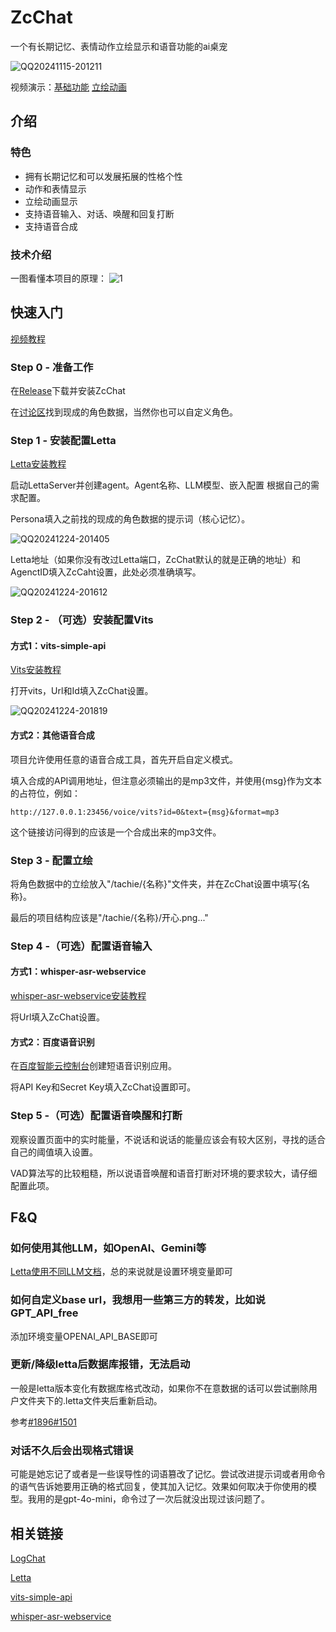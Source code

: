 # ZcChat

一个有长期记忆、表情动作立绘显示和语音功能的ai桌宠

![QQ20241115-201211](https://github.com/user-attachments/assets/46a80ea9-35dc-4c2d-be6a-4f262a3f3a35)

视频演示：[基础功能](https://www.bilibili.com/video/BV1YUUaYgEgC/) [立绘动画](https://www.bilibili.com/video/BV1aFCKYJEy4/)

## 介绍

### 特色

- 拥有长期记忆和可以发展拓展的性格个性
- 动作和表情显示
- 立绘动画显示
- 支持语音输入、对话、唤醒和回复打断
- 支持语音合成

### 技术介绍

一图看懂本项目的原理：
![1](https://github.com/user-attachments/assets/dd9ef5b4-dbe4-4941-b075-0af233946f48)

## 快速入门

[视频教程](https://www.bilibili.com/video/BV1nYiyYdE9G)

### Step 0 - 准备工作

在[Release](https://github.com/Zao-chen/ZcChat/releases)下载并安装ZcChat

在[讨论区](https://github.com/Zao-chen/ZcChat/discussions)找到现成的角色数据，当然你也可以自定义角色。

### Step 1 - 安装配置Letta

[Letta安装教程](https://github.com/letta-ai/letta?tab=readme-ov-file#-quickstart)

启动LettaServer并创建agent。Agent名称、LLM模型、嵌入配置 根据自己的需求配置。

Persona填入之前找的现成的角色数据的提示词（核心记忆）。

![QQ20241224-201405](https://github.com/user-attachments/assets/64cbcdab-e3ee-4f8c-a6e5-116b85d2601c)

Letta地址（如果你没有改过Letta端口，ZcChat默认的就是正确的地址）和AgenctID填入ZcCaht设置，此处必须准确填写。

![QQ20241224-201612](https://github.com/user-attachments/assets/7356083a-84c5-4674-8f16-989fe2913d13)

### Step 2 - （可选）安装配置Vits

#### 方式1：vits-simple-api

[Vits安装教程](https://github.com/Artrajz/vits-simple-api/blob/main/README_zh.md)

打开vits，Url和Id填入ZcChat设置。

![QQ20241224-201819](https://github.com/user-attachments/assets/d7f583dd-324a-4d53-8ad0-21a7866589b9)



#### 方式2：其他语音合成

项目允许使用任意的语音合成工具，首先开启自定义模式。

填入合成的API调用地址，但注意必须输出的是mp3文件，并使用{msg}作为文本的占符位，例如：

```
http://127.0.0.1:23456/voice/vits?id=0&text={msg}&format=mp3
```

这个链接访问得到的应该是一个合成出来的mp3文件。

### Step 3 - 配置立绘

将角色数据中的立绘放入"/tachie/{名称}"文件夹，并在ZcChat设置中填写{名称}。

最后的项目结构应该是"/tachie/{名称}/开心.png..."

### Step 4 -（可选）配置语音输入

#### 方式1：whisper-asr-webservice

[whisper-asr-webservice安装教程](https://github.com/ahmetoner/whisper-asr-webservice?tab=readme-ov-file#quick-usage)

将Url填入ZcChat设置。

#### 方式2：百度语音识别

在[百度智能云控制台](https://console.bce.baidu.com/ai-engine/old/#/ai/speech/app/list)创建短语音识别应用。

将API Key和Secret Key填入ZcChat设置即可。

### Step 5 -（可选）配置语音唤醒和打断

观察设置页面中的实时能量，不说话和说话的能量应该会有较大区别，寻找的适合自己的阈值填入设置。

VAD算法写的比较粗糙，所以说语音唤醒和语音打断对环境的要求较大，请仔细配置此项。

## F&Q

### 如何使用其他LLM，如OpenAI、Gemini等

[Letta使用不同LLM文档](https://docs.letta.com/models/openai)，总的来说就是设置环境变量即可

### 如何自定义base url，我想用一些第三方的转发，比如说GPT_API_free

添加环境变量OPENAI_API_BASE即可

### 更新/降级letta后数据库报错，无法启动

一般是letta版本变化有数据库格式改动，如果你不在意数据的话可以尝试删除用户文件夹下的.letta文件夹后重新启动。

参考[#1896](https://github.com/letta-ai/letta/issues/1896)[#1501](https://github.com/letta-ai/letta/issues/1501)

### 对话不久后会出现格式错误

可能是她忘记了或者是一些误导性的词语篡改了记忆。尝试改进提示词或者用命令的语气告诉她要用正确的格式回复，使其加入记忆。效果如何取决于你使用的模型。我用的是gpt-4o-mini，命令过了一次后就没出现过该问题了。

## 相关链接

[LogChat](https://github.com/log159/LogChat)

[Letta](https://github.com/letta-ai/letta)

[vits-simple-api](https://github.com/Artrajz/vits-simple-api)

[whisper-asr-webservice](https://github.com/ahmetoner/whisper-asr-webservice)
